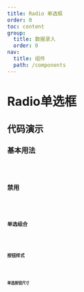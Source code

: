```yaml
---
title: Radio 单选框
order: 0
toc: content
group:
  title: 数据录入
  order: 0
nav:
  title: 组件
  path: /components
---
```


# Radio单选框

## 代码演示

### 基本用法

<code src="./demos/basic.tsx" />

### 禁用

<code src="./demos/disabled.tsx" />

### 单选组合

<code src="./demos/group.tsx" />

### 按钮样式

<code src="./demos/button.tsx" />

### 单选按钮尺寸

<code src="./demos/size.tsx" />
